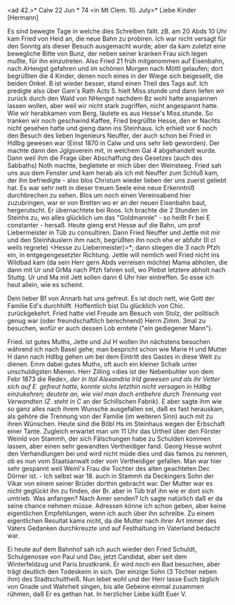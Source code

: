 <ad 42.>* Calw 22 Jun <Montag>* 74
 <in Mt Clem. 10. July>*
Liebe Kinder [Hermann]

Es sind bewegte Tage in welche dies Schreiben fällt. zB. am 20 Abds 10 Uhr kam Fried von Heid an, die neue Bahn zu probiren. Ich war nicht versagt für den Sonntg als dieser Besuch ausgemacht wurde; aber da kam zuletzt eine bewegliche Bitte von Bunz, der neben seiner kranken Frau sich legen mußte, für ihn einzutreten. Also Fried 21 früh mitgenommen auf Eisenbahn, nach AHengst gefahren und im schönen Morgen nach Möttl gelaufen; dort begrüßten die 4 Kinder, denen noch eines in der Wiege sich beigesellt, die beiden Onkel. B ist wieder besser, stand einen Theil des Tags auf. Ich predigte also über Gam's Rath Acts 5. hielt Miss.stunde und dann liefen wir zurück durch den Wald von NHengst nachdem Bz wohl hatte anspannen lassen wollen, aber weil wir nicht stark zugriffen, nicht angespannt hatte. Wie wir herabkamen vom Berg, läutete es aus Hesse's Miss.stunde. So tranken wir noch geschwind Kaffee, Fried begrüßte Hesse, den er Nachts nicht gesehen hatte und gieng dann ins Steinhaus. Ich erhielt vor 6 noch den Besuch des lieben Ingenieurs Neuffer, der auch schon bei Fried in Hdlbg gewesen war (Einst 1870 in Calw und uns sehr lieb geworden). Der machte dann den Jglgsverein mit, in welchem Gal 4 abgehandelt wurde. Dann weil ihm die Frage über Abschaffung des Gesetzes (auch des Sabbaths) Noth machte, begleitete er mich über den Weinsteeg. Fried sah uns aus dem Fenster und kam herab als ich mit Neuffer zum Schluß kam, der ihn befriedigte - also blos Christum wieder lieben der uns zuerst geliebt hat. Es war sehr nett in dieser treuen Seele eine neue Erkenntniß durchbrechen zu sehen. Blos um noch einen Vereinsabend hier zuzubringen, war er von Bretten wo er an der neuen Eisenbahn baut, hergerutscht. Er übernachtete bei Roos. Ich brachte die 2 Stunden im Steinhs zu, wo alles glücklich um das "Goldmannle" - so heißt Fr bei E constanter - hersaß. Heute gieng erst Hesse auf die Bahn, um prof Liebermeister in Tüb zu consultiren. Dann Fried Neuffer und Jettle mit mir und den Steinhäuslern ihm nach, begrüßten ihn noch ehe er abfuhr (II cl weils regnete) <Hesse zu Liebermeister)>*; dann stiegen die 3 nach Pfzh ein, in entgegengesetzter Richtung. Jettle will nemlich weil Fried nicht ins Wildbad kam (da sein Herr gern Abds verreisen möchte) Mama abholen, die dann mit Ur und GrMa nach Pfzh fahren soll, wo Plebst letztere abholt nach Stuttg. Ur und Ma mit Jett sollen dann 6 Uhr hier eintreffen. So esse ich heut allein, wie es scheint.

Dein lieber Bf von Annarb hat uns gefreut. Es ist doch nett, wie Gott der Familie Ed's durchhilft. Hoffentlich bist Du glücklich von Chic. zurückgekehrt. Fried hatte viel Freude am Besuch von Stolz, der politisch genug war (oder freundschaftlich berechnend) Herrn Zimm. 3mal zu besuchen, wofür er auch dessen Lob erntete ("ein gediegener Mann").

Fried. ist gutes Muths, Jette und Jul H wollen ihn nächstens besuchen während ich nach Basel gehe; man bespricht schon wie Marie H und Mutter H dann nach Hdlbg gehen um bei dem Eintritt des Gastes in diese Welt zu dienen. Emm dabei gutes Muths, oft auch ein kleiner Schalk unter unschuldigsten Mienen. Herr Zilling <dies ist der Nebenbuhler von dem Febr 1873 die Rede>*, der in Ital Alexandria Irld gewesen und als ihr Vetter sich auf E. gefreut hatte, konnte sichs letzthin nicht versagen in Hdlbg einzukehren; deutete an, wie viel man doch entbehre durch Trennung von Verwandten (Z. steht in C<alw>* an der Schillschen Fabrik). E aber sagte ihm wie so ganz alles nach ihrem Wunsche ausgefallen sei, daß es fast herauskam, als gehöre die Trennung von der Familie (im weiteren Sinn) auch mit zu ihren Wünschen. 
Heute sind die Böbl Hs im Steinhaus wegen der Erbschaft einer Tante. Zugleich erwartet man um 11 Uhr das Urtheil über den Förster Weinld von Stammh, der sich Fälschungen habe zu Schulden kommen lassen, aber einen sehr gewandten Vertheidiger fand. Georg Hesse wohnt den Verhandlungen bei und wird nicht müde dies und das famos zu nennen, ob es nun vom Staatsanwalt oder vom Vertheidiger gefallen. Man war hier sehr gespannt weil Weinl's Frau die Tochter des alten geachteten Dec Dörner ist. - Ich selbst war 18. auch in Stammh da Deckingers Sohn der Vikar von einem seiner Brüder dorthin gebracht war. Der Mutter war es nicht geglückt ihn zu finden, der Br. aber in Tüb traf ihn wie er dort sich umtrieb. Was anfangen? Nach Amer senden? Ich sagte natürlich daß er da seine chance nehmen müsse. Adressen könne ich schon geben, aber keine eigentlichen Empfehlungen, wenn ich auch über ihn schreibe. Zu einem eigentlichen Resultat kams nicht, da die Mutter nach ihrer Art immer des Vaters Gedanken durchkreuzte und auf Festhaltung im Vaterland bedacht war.

Ei heute auf dem Bahnhof sah ich auch wieder den Fried Schuldt, Schulgenosse von Paul und Dav, jetzt Candidat, aber seit dem Winterfeldzug und Paris brustkrank. Er wird noch ein Bad besuchen, aber trägt deutlich den Todeskeim in sich. Der einzige Sohn (3 Töchter neben ihm) des Stadtschultheiß. 
Nun lebet wohl und der Herr lasse Euch täglich von Gnade und Wahrheit singen, bis alle Gebeine einmal zusammen rühmen, daß Er es gethan hat. 
 In herzlicher Liebe küßt
 Euer V.
